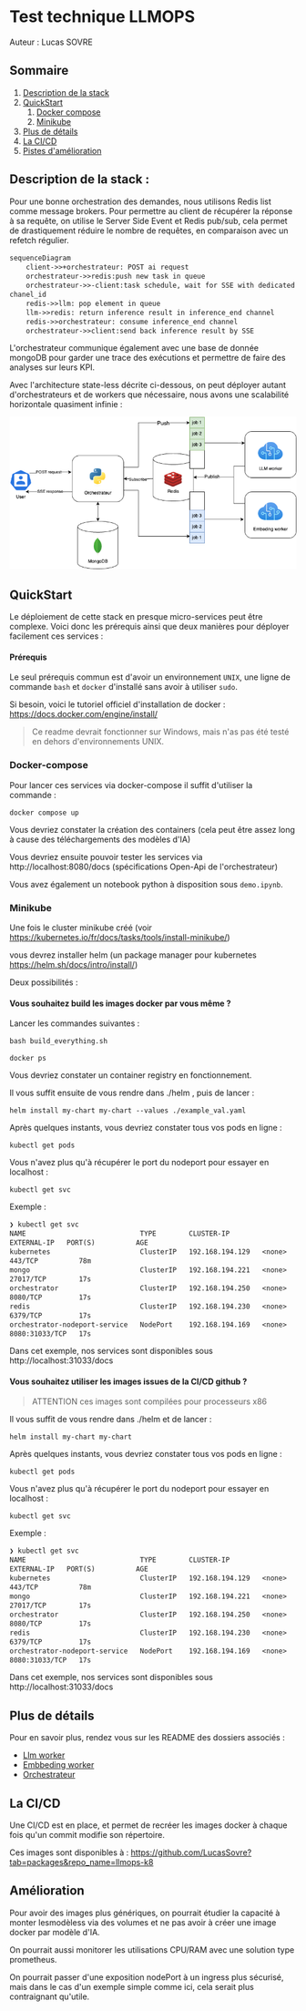 # Test technique LLMOPS

Auteur : Lucas SOVRE

## Sommaire

1. [Description de la stack](#stack)
2. [QuickStart](#quickstart)
    1. [Docker compose](#docker-compose)
    2. [Minikube](#minikube)
3. [Plus de détails](#plus-de-détails)
4. [La CI/CD](#la-cicd)
5. [Pistes d'amélioration](#amelioration)

## Description de la stack :

Pour une bonne orchestration des demandes, nous utilisons Redis list comme message brokers.
Pour permettre au client de récupérer la réponse à sa requête, on utilise le Server Side Event et Redis pub/sub, cela permet de drastiquement réduire le nombre de requêtes, en comparaison avec un refetch régulier.

```mermaid
sequenceDiagram
    client->>+orchestrateur: POST ai request
    orchestrateur->>redis:push new task in queue
    orchestrateur->>-client:task schedule, wait for SSE with dedicated chanel_id
    redis->>llm: pop element in queue
    llm->>redis: return inference result in inference_end channel
    redis->>orchestrateur: consume inference_end channel
    orchestrateur->>client:send back inference result by SSE
```

L'orchestrateur communique également avec une base de donnée mongoDB pour garder une trace des exécutions et permettre de faire des analyses sur leurs KPI.

Avec l'architecture state-less décrite ci-dessous, on peut déployer autant d'orchestrateurs et de workers que nécessaire, nous avons une scalabilité horizontale quasiment infinie :

![plot](./doc/architecture.png)

## QuickStart

Le déploiement de cette stack en presque micro-services peut être complexe. Voici donc les prérequis ainsi que deux manières pour déployer facilement ces services :

#### Prérequis

Le seul prérequis commun est d'avoir un environnement `UNIX`, une ligne de commande `bash` et `docker` d'installé sans avoir à utiliser `sudo`.

Si besoin, voici le tutoriel officiel d'installation de docker : https://docs.docker.com/engine/install/

> Ce readme devrait fonctionner sur Windows, mais n'as pas été testé en dehors d'environnements UNIX.

### Docker-compose

Pour lancer ces services via docker-compose il suffit d'utiliser la commande :

```shell
docker compose up 
```

Vous devriez constater la création des containers (cela peut être assez long à cause des téléchargements des modèles d'IA)

Vous devriez ensuite pouvoir tester les services via http://localhost:8080/docs (spécifications Open-Api de l'orchestrateur)

Vous avez également un notebook python à disposition sous `demo.ipynb`.

### Minikube

Une fois le cluster minikube créé (voir https://kubernetes.io/fr/docs/tasks/tools/install-minikube/)

vous devrez installer helm (un package manager pour kubernetes https://helm.sh/docs/intro/install/)

Deux possibilités :

#### Vous souhaitez build les images docker par vous même ?

Lancer les commandes suivantes :

```shell
bash build_everything.sh 
```

```shell
docker ps
```

Vous devriez constater un container registry en fonctionnement.

Il vous suffit ensuite de vous rendre dans ./helm , puis de lancer :

```shell
helm install my-chart my-chart --values ./example_val.yaml
```

Après quelques instants, vous devriez constater tous vos pods en ligne :

```shell
kubectl get pods
```
 Vous n'avez plus qu'à récupérer le port du nodeport pour essayer en localhost :

```shell
kubectl get svc
```

Exemple :

```
❯ kubectl get svc
NAME                            TYPE        CLUSTER-IP        EXTERNAL-IP   PORT(S)          AGE
kubernetes                      ClusterIP   192.168.194.129   <none>        443/TCP          78m
mongo                           ClusterIP   192.168.194.221   <none>        27017/TCP        17s
orchestrator                    ClusterIP   192.168.194.250   <none>        8080/TCP         17s
redis                           ClusterIP   192.168.194.230   <none>        6379/TCP         17s
orchestrator-nodeport-service   NodePort    192.168.194.169   <none>        8080:31033/TCP   17s
```

Dans cet exemple, nos services sont disponibles sous http://localhost:31033/docs


#### Vous souhaitez utiliser les images issues de la CI/CD github ?

> ATTENTION ces images sont compilées pour processeurs x86

Il vous suffit de vous rendre dans ./helm et de lancer :

```shell
helm install my-chart my-chart
```

Après quelques instants, vous devriez constater tous vos pods en ligne :

```shell
kubectl get pods
```
 Vous n'avez plus qu'à récupérer le port du nodeport pour essayer en localhost :

```shell
kubectl get svc
```

Exemple :

```
❯ kubectl get svc
NAME                            TYPE        CLUSTER-IP        EXTERNAL-IP   PORT(S)          AGE
kubernetes                      ClusterIP   192.168.194.129   <none>        443/TCP          78m
mongo                           ClusterIP   192.168.194.221   <none>        27017/TCP        17s
orchestrator                    ClusterIP   192.168.194.250   <none>        8080/TCP         17s
redis                           ClusterIP   192.168.194.230   <none>        6379/TCP         17s
orchestrator-nodeport-service   NodePort    192.168.194.169   <none>        8080:31033/TCP   17s
```

Dans cet exemple, nos services sont disponibles sous http://localhost:31033/docs


## Plus de détails

Pour en savoir plus, rendez vous sur les README des dossiers associés :

- [Llm worker](./llm/README.md)
- [Embbeding worker](./embeding/README.md)
- [Orchestrateur](./orchestrator/README.md)

## La CI/CD

Une CI/CD est en place, et permet de recréer les images docker à chaque fois qu'un commit modifie son répertoire.

Ces images sont disponibles à : https://github.com/LucasSovre?tab=packages&repo_name=llmops-k8

## Amélioration

Pour avoir des images plus génériques, on pourrait étudier la capacité à monter lesmodèless via des volumes et ne pas avoir à créer une image docker par modèle d'IA.

On pourrait aussi monitorer les utilisations CPU/RAM avec une solution type prometheus.

On pourrait passer d'une exposition nodePort à un ingress plus sécurisé, mais dans le cas d'un exemple simple comme ici, cela serait plus contraignant qu'utile.